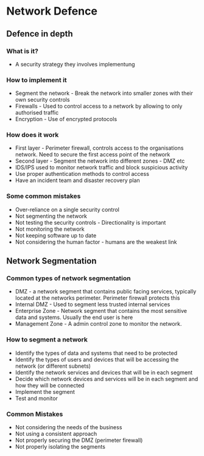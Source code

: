 # Network Defence

## Defence in depth
### What is it?
- A security strategy they involves implementung

### How to implement it
- Segment the network - Break the network into smaller zones with their own security controls
- Firewalls - Used to control access to a network by allowing to only authorised traffic
- Encryption - Use of encrypted protocols

### How does it work
- First layer - Perimeter firewall, controls access to the organisations network. Need to secure the first access point of the network
- Second layer - Segment the network into different zones - DMZ etc
- IDS/IPS used to monitor network traffic and block suspicious activity
- Use proper authentication methods to control access
- Have an incident team and disaster recovery plan

### Some common mistakes
- Over-reliance on a single security control
- Not segmenting the network
- Not testing the security controls - Directionality is important
- Not monitoring the network
- Not keeping software up to date
- Not considering the human factor - humans are the weakest link

## Network Segmentation
### Common types of network segmentation
- DMZ - a network segment that contains public facing services, typically located at the networks perimeter. Perimeter firewall protects this
- Internal DMZ - Used to segment less trusted internal services
- Enterprise Zone - Network segment that contains the most sensitive data and systems. Usually the end user is here
- Management Zone - A admin control zone to monitor the network. 

### How to segment a network
- Identify the types of data and systems that need to be protected
- Identify the types of users and devices that will be accessing the network (or different subnets)
- Identify the network services and devices that will be in each segment
- Decide which network devices and services will be in each segment and how they will be connected
- Implement the segment
- Test and monitor

### Common Mistakes
- Not considering the needs of the business
- Not using a consistent approach 
- Not properly securing the DMZ (perimeter firewall)
- Not properly isolating the segments